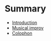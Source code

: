 # Summary

* [Introduction](README.md)
* [Musical improv](musical-improv.md)
* [Colophon](colophon.md)

